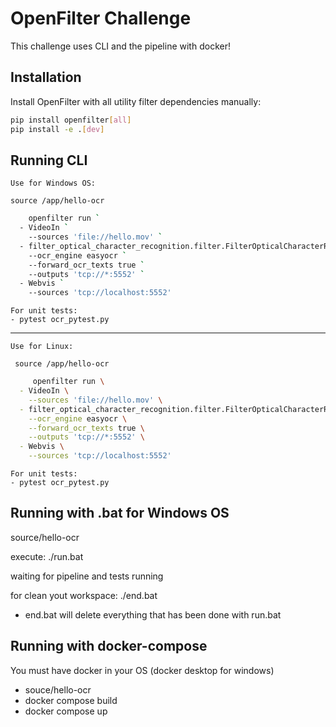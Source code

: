 # OpenFilter Challenge
 This challenge uses CLI and the pipeline with docker!

## Installation

Install OpenFilter with all utility filter dependencies manually:

```bash
pip install openfilter[all]
pip install -e .[dev]
```

## Running CLI
    Use for Windows OS: 

    source /app/hello-ocr
```bash
    openfilter run `
  - VideoIn `
    --sources 'file://hello.mov' `
  - filter_optical_character_recognition.filter.FilterOpticalCharacterRecognition `
    --ocr_engine easyocr `
    --forward_ocr_texts true `
    --outputs 'tcp://*:5552' `
  - Webvis `
    --sources 'tcp://localhost:5552'
```

    For unit tests:
    - pytest ocr_pytest.py

------------------------------
    Use for Linux:

     source /app/hello-ocr

```bash
     openfilter run \
  - VideoIn \
    --sources 'file://hello.mov' \
  - filter_optical_character_recognition.filter.FilterOpticalCharacterRecognition \
    --ocr_engine easyocr \
    --forward_ocr_texts true \
    --outputs 'tcp://*:5552' \
  - Webvis \
    --sources 'tcp://localhost:5552'
```

    For unit tests:
    - pytest ocr_pytest.py


## Running with .bat for Windows OS
 source/hello-ocr

 execute: ./run.bat

 waiting for pipeline and tests running

 for clean yout workspace: ./end.bat
  - end.bat will delete everything that has been done with run.bat


 ## Running with docker-compose

 You must have docker in your OS (docker desktop for windows)

 - souce/hello-ocr
 - docker compose build
 - docker compose up